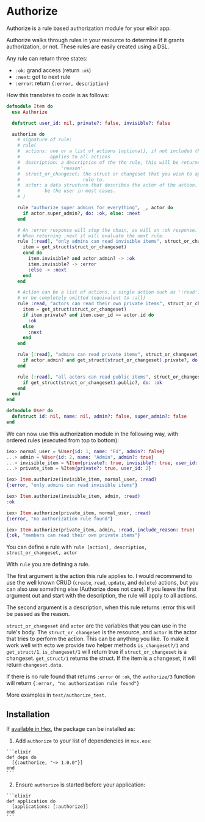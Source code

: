 # Authorize

Authorize is a rule based authorization module for your elixir app.

Authorize walks through rules in your resource to determine if it grants authorization, or not. These rules are easily created using a DSL.

Any rule can return three states:

- `:ok`: grand access (return `:ok`)
- `:next`: got to next rule
- `:error`: return `{:error, description}` 

How this translates to code is as follows:

```elixir
defmodule Item do
  use Authorize

  defstruct user_id: nil, private?: false, invisible?: false

  authorize do
    # signature of rule:
    # rule(
    #  actions: one or a list of actions [optional], if not included this rule
    #           applies to all actions
    #  description: a description of the the rule, this will be returned as the
    #               'reason'.
    #  struct_or_changeset: the struct or changeset that you wish to apply the
    #                       rule to.
    #  actor: a data structure that describes the actor of the action. This will
    #         be the user in most cases.
    # )

    rule "authorize super admins for everything", _, actor do
      if actor.super_admin?, do: :ok, else: :next
    end

    # An :error response will stop the chain, as will an :ok response.
    # When returning :next it will evaluate the next rule.
    rule [:read], "only admins can read invisible items", struct_or_changeset, actor do
      item = get_struct(struct_or_changeset)
      cond do
        item.invisible? and actor.admin? -> :ok
        item.invisible? -> :error
        :else -> :next
      end
    end

    # Action can be a list of actions, a single action such as ':read',
    # or be completely omitted (equivalent to :all)
    rule :read, "actors can read their own private items", struct_or_changeset, actor do
      item = get_struct(struct_or_changeset)
      if item.private? and item.user_id == actor.id do
        :ok
      else
        :next
      end
    end

    rule [:read], "admins can read private items", struct_or_changeset, actor do
      if actor.admin? and get_struct(struct_or_changeset).private?, do: :ok, else: :error
    end

    rule [:read], "all actors can read public items", struct_or_changeset, actor do
      if get_struct(struct_or_changeset).public?, do: :ok
    end
  end
end

defmodule User do
  defstruct id: nil, name: nil, admin?: false, super_admin?: false
end
```

We can now use this authorization module in the following way, with ordered rules (executed from top to bottom):
```elixir
iex> normal_user = %User{id: 1, name: "Ed", admin?: false}
...> admin = %User{id: 2, name: "Admin", admin?: true}
...> invisible_item = %Item{private?: true, invisible?: true, user_id: 2}
...> private_item = %Item{private?: true, user_id: 2}

iex> Item.authorize(invisible_item, normal_user, :read)
{:error, "only admins can read invisible items"}

iex> Item.authorize(invisible_item, admin, :read)
:ok

iex> Item.authorize(private_item, normal_user, :read)
{:error, "no authorization rule found"}

iex> Item.authorize(private_item, admin, :read, include_reason: true)
{:ok, "members can read their own private items"}
```

You can define a rule with `rule [action], description, struct_or_changeset, actor`

With `rule` you are defining a rule.

The first argument is the action this rule applies to. I would recommend to use the well known CRUD (`create`, `read`, `update`, and `delete`) actions, but you can also use something else (Authorize does not care). If you leave the first argument out and start with the description, the rule will apply to all actions.

The second argument is a description, when this rule returns :error this will be passed as the reason.

`struct_or_changeset` and `actor` are the variables that you can use in the rule's body. The `struct_or_changeset` is the resource, and `actor` is the actor that tries to perform the action. This can be anything you like. To make it work well with ecto we provide two helper methods `is_changeset?/1` and `get_struct/1`. `is_changeset/1` will return true if `struct_or_changeset` is a changeset. `get_struct/1` returns the struct. If the item is a changeset, it will return `changeset.data`.

If there is no rule found that returns `:error` or `:ok`, the `authorize/3` function will return `{:error, "no authorization rule found"}`

More examples in `test/authorize_test`.

## Installation

If [available in Hex](https://hex.pm/docs/publish), the package can be installed as:

  1. Add `authorize` to your list of dependencies in `mix.exs`:

    ```elixir
    def deps do
      [{:authorize, "~> 1.0.0"}]
    end
    ```

  2. Ensure `authorize` is started before your application:

    ```elixir
    def application do
      [applications: [:authorize]]
    end
    ```
